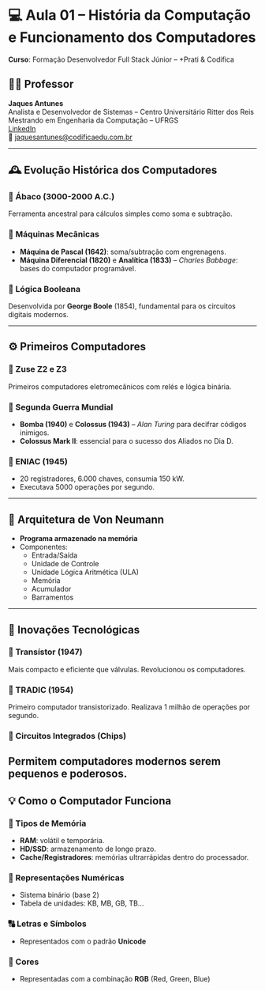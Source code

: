 # 💻 Aula 01 – História da Computação e Funcionamento dos Computadores

**Curso**: Formação Desenvolvedor Full Stack Júnior – +Prati & Codifica

## 👨‍🏫 Professor

**Jaques Antunes**  
Analista e Desenvolvedor de Sistemas – Centro Universitário Ritter dos Reis  
Mestrando em Engenharia da Computação – UFRGS  
[LinkedIn](https://www.linkedin.com/in/jaques-antunes)  
📧 jaquesantunes@codificaedu.com.br

---

## 🕰️ Evolução Histórica dos Computadores

### 📍 Ábaco (3000-2000 A.C.)

Ferramenta ancestral para cálculos simples como soma e subtração.

### 📍 Máquinas Mecânicas

- **Máquina de Pascal (1642)**: soma/subtração com engrenagens.
- **Máquina Diferencial (1820)** e **Analítica (1833)** – _Charles Babbage_: bases do computador programável.

### 📍 Lógica Booleana

Desenvolvida por **George Boole** (1854), fundamental para os circuitos digitais modernos.

---

## ⚙️ Primeiros Computadores

### 🧠 Zuse Z2 e Z3 

Primeiros computadores eletromecânicos com relés e lógica binária.

### 🧠 Segunda Guerra Mundial

- **Bomba (1940)** e **Colossus (1943)** – _Alan Turing_ para decifrar códigos inimigos.
- **Colossus Mark II**: essencial para o sucesso dos Aliados no Dia D.

### 🧠 ENIAC (1945)

- 20 registradores, 6.000 chaves, consumia 150 kW.
- Executava 5000 operações por segundo.

---

## 🧠 Arquitetura de Von Neumann

- **Programa armazenado na memória**
- Componentes:
  - Entrada/Saída
  - Unidade de Controle
  - Unidade Lógica Aritmética (ULA)
  - Memória
  - Acumulador
  - Barramentos

---

## 🔬 Inovações Tecnológicas

### 🔌 Transístor (1947)

Mais compacto e eficiente que válvulas. Revolucionou os computadores.

### 🧪 TRADIC (1954)

Primeiro computador transistorizado. Realizava 1 milhão de operações por segundo.

### 🔧 Circuitos Integrados (Chips)

## Permitem computadores modernos serem pequenos e poderosos.

## 💡 Como o Computador Funciona

### 💾 Tipos de Memória

- **RAM**: volátil e temporária.
- **HD/SSD**: armazenamento de longo prazo.
- **Cache/Registradores**: memórias ultrarrápidas dentro do processador.

### 🔢 Representações Numéricas

- Sistema binário (base 2)
- Tabela de unidades: KB, MB, GB, TB...

### 🔠 Letras e Símbolos

- Representados com o padrão **Unicode**

### 🌈 Cores

- Representadas com a combinação **RGB** (Red, Green, Blue)
